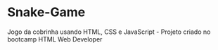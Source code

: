 # Snake-Game
Jogo da cobrinha usando HTML, CSS e JavaScript - Projeto criado no bootcamp HTML Web Developer
